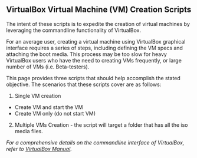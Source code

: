 ## VirtualBox Virtual Machine (VM) Creation Scripts

The intent of these scripts is to expedite the creation of virtual machines by leveraging the commandline functionality of VirtualBox.

For an average user, creating a virtual machine using VirtualBox graphical interface requires a series of steps, including defining the VM specs and attaching the boot media. This process may be too slow for heavy VirtualBox users who have the need to creating VMs frequently, or large number of VMs (i.e. Beta-testers).

This page provides three scripts that should help accomplish the stated objective. The scenarios that these scripts cover are as follows:
1. Single VM creation
  * Create VM and start the VM
  * Create VM only (do not start VM)
2.  Multiple VMs Creation - the script will target a folder that has all the iso media files.

*For a comprehensive details on the commandline interface of VirtualBox, refer to [VirtualBox Manual](https://www.virtualbox.org/manual/ch08.html#vboxmanage-createvm).*
